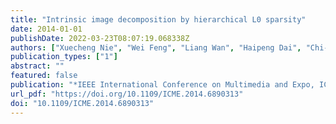 ```yaml
---
title: "Intrinsic image decomposition by hierarchical L0 sparsity"
date: 2014-01-01
publishDate: 2022-03-23T08:07:19.068338Z
authors: ["Xuecheng Nie", "Wei Feng", "Liang Wan", "Haipeng Dai", "Chi-Man Pun"]
publication_types: ["1"]
abstract: ""
featured: false
publication: "*IEEE International Conference on Multimedia and Expo, ICME 2014, Chengdu, China, July 14-18, 2014*"
url_pdf: "https://doi.org/10.1109/ICME.2014.6890313"
doi: "10.1109/ICME.2014.6890313"
---
```


